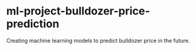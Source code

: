 # ml-project-bulldozer-price-prediction
 Creating machine learning models to predict bulldozer price in the future.
